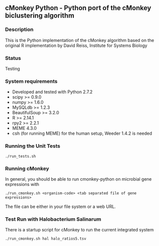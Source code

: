 ## cMonkey Python - Python port of the cMonkey biclustering algorithm

### Description

This is the Python implementation of the cMonkey algorithm based on the original R implementation by David Reiss, Institute for Systems Biology

### Status

Testing

### System requirements

* Developed and tested with Python 2.7.2
* scipy >= 0.9.0
* numpy >= 1.6.0
* MySQLdb >= 1.2.3
* BeautifulSoup >= 3.2.0
* R >= 2.14.1
* rpy2 >= 2.2.1
* MEME 4.3.0
* csh (for running MEME)
for the human setup, Weeder 1.4.2 is needed

### Running the Unit Tests

    ./run_tests.sh


### Running cMonkey

In general, you should be able to run cmonkey-python on microbial gene
expressions with

    ./run_cmonkey.sh <organism-code> <tab separated file of gene expressions>

The file can be either in your file system or a web URL.

### Test Run with Halobacterium Salinarum

There is a startup script for cMonkey to run the current integrated
system

    ./run_cmonkey.sh hal halo_ratios5.tsv

